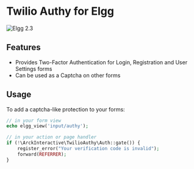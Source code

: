# Twilio Authy for Elgg

![Elgg 2.3](https://img.shields.io/badge/Elgg-2.3-orange.svg?style=flat-square)

## Features

 * Provides Two-Factor Authentication for Login, Registration and User Settings forms
 * Can be used as a Captcha on other forms
 

## Usage

To add a captcha-like protection to your forms:

```php
// in your form view
echo elgg_view('input/authy');

// in your action or page handler
if (!\ArckInteractive\TwilioAuthy\Auth::gate()) {
    register_error("Your verification code is invalid");
    forward(REFERRER);
}
```